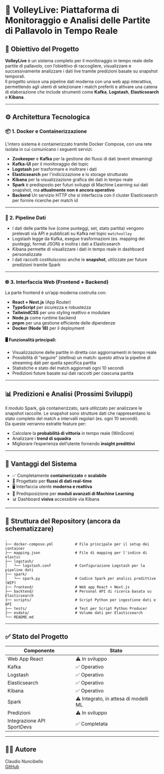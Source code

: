 # 🏐 VolleyLive: Piattaforma di Monitoraggio e Analisi delle Partite di Pallavolo in Tempo Reale

## 🎯 Obiettivo del Progetto

**VolleyLive** è un sistema completo per il monitoraggio in tempo reale delle partite di pallavolo, con l’obiettivo di raccogliere, visualizzare e successivamente analizzare i dati live tramite predizioni basate su snapshot temporali.  
Il progetto unisce una pipeline dati moderna con una web app interattiva, permettendo agli utenti di selezionare i match preferiti e attivare una catena di elaborazione che include strumenti come **Kafka**, **Logstash**, **Elasticsearch** e **Kibana**.

---

## ⚙️ Architettura Tecnologica

### 📦 1. Docker e Containerizzazione

L'intero sistema è containerizzato tramite Docker Compose, con una rete isolata in cui comunicano i seguenti servizi:

- **Zookeeper** e **Kafka** per la gestione dei flussi di dati (event streaming)
- **Kafka-UI** per il monitoraggio dei topic
- **Logstash** per trasformare e inoltrare i dati
- **Elasticsearch** per l'indicizzazione e lo storage strutturato
- **Kibana** per la visualizzazione grafica dei dati in tempo reale
- **Spark** è predisposto per futuri sviluppi di Machine Learning sui dati snapshot, ma **attualmente non è ancora operativo**
- **Backend** Un servizio HTTP che si interfaccia con il cluster Elasticsearch per fornire ricerche per match id

---

### 🔁 2. Pipeline Dati

- I dati delle partite live (come punteggi, set, stato partita) vengono prelevati via API e pubblicati su Kafka nel topic `matchvolley`
- Logstash legge da Kafka, esegue trasformazioni (es. mapping dei punteggi, format JSON) e inoltra i dati a Elasticsearch
- Kibana permette di visualizzare i dati in tempo reale in dashboard personalizzate
- I dati raccolti costituiscono anche le **snapshot**, utilizzate per future predizioni tramite Spark

---

### 🌐 3. Interfaccia Web (Frontend + Backend)

La parte frontend è un’app moderna costruita con:

- **React + Next.js** (App Router)
- **TypeScript** per sicurezza e robustezza
- **TailwindCSS** per uno styling reattivo e modulare
- **Node.js** come runtime backend
- **pnpm** per una gestione efficiente delle dipendenze
- **Docker (Node 18)** per il deployment

#### 🖥️ Funzionalità principali:
- Visualizzazione delle partite in diretta con aggiornamenti in tempo reale
- Possibilità di “seguire” (stellina) un match: questo attiva la pipeline di streaming dati per quella specifica partita
- Statistiche e stato del match aggiornati ogni 10 secondi
- Predizioni future basate sui dati raccolti per ciascuna partita

---

## 📊 Predizioni e Analisi (Prossimi Sviluppi)

Il modulo Spark, già containerizzato, sarà utilizzato per analizzare le snapshot raccolte. Le snapshot sono strutture dati che rappresentano lo stato completo del match a intervalli regolari (es. ogni 10 secondi).  
Da queste verranno estratte feature per:

- Calcolare la **probabilità di vittoria** in tempo reale (WinScore)
- Analizzare i **trend di squadra**
- Migliorare l’esperienza dell’utente fornendo **insight predittivi**

---

## 🧩 Vantaggi del Sistema

- ✅ Completamente **containerizzato** e **scalabile**
- 🔄 Progettato per **flussi di dati real-time**
- 🖥️ Interfaccia utente **moderna e reattiva**
- 🧠 Predisposizione per **moduli avanzati di Machine Learning**
- 📊 Dashboard **visiva** accessibile via Kibana

---

## 📁 Struttura del Repository (ancora da schematizzare)

```
.
├── docker-compose.yml          # File principale per il setup dei container
├── mapping.json                # File di mapping per l'indice di elastic
├── logstash/
│   └── logstash.conf           # Configurazione Logstash per la pipeline dati
├── spark/
│   └── spark.py                # Codice Spark per analisi predittive (WIP)
├── frontend/                   # Web app React + Next.js
├── backtend/                   # Personal API di ricerca basata su Elasticsearch
├── scripts/                    # Script Python per ingestione dati e API
├── tests/                      # Test per Script Python Producer
├── esdata/                     # Volume dati per Elasticsearch
└── README.md
```

---

## ✅ Stato del Progetto

| Componente                  | Stato           |
|-----------------------------|---------------- |
| Web App React               | ⚠️ In sviluppo   |
| Kafka                       | ✅ Operativo    |
| Logstash                    | ✅ Operativo    |
| Elasticsearch               | ✅ Operativo    |
| Kibana                      | ✅ Operativo    |
| Spark                       | ⚠️ Integrato, in attesa di modelli ML |
| Predizioni                  | ⚠️ In sviluppo   |
| Integrazione API SportDevs  | ✅ Completata   |

---

## 👨‍💻 Autore

Claudio Nuncibello  
[GitHub](https://github.com/ClaudioNuncibello)
